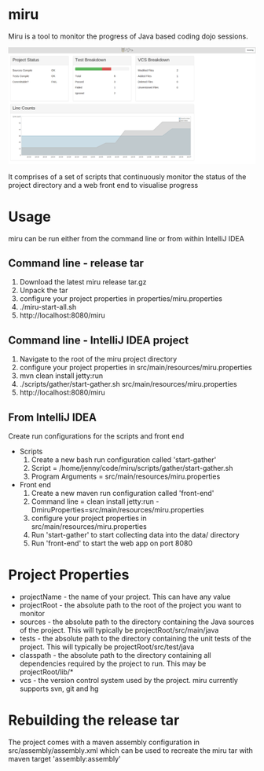 # miru


Miru is a tool to monitor the progress of Java based coding dojo sessions.

![](https://raw.githubusercontent.com/insano10/miru/master/docs/miru_dash.png)

It comprises of a set of scripts that continuously monitor the status of the project directory and a web front end to visualise progress


# Usage

miru can be run either from the command line or from within IntelliJ IDEA

## Command line - release tar

1. Download the latest miru release tar.gz
1. Unpack the tar
1. configure your project properties in properties/miru.properties
1. ./miru-start-all.sh
1. http://localhost:8080/miru

## Command line - IntelliJ IDEA project

1. Navigate to the root of the miru project directory
1. configure your project properties in src/main/resources/miru.properties
1. mvn clean install jetty:run
1. ./scripts/gather/start-gather.sh src/main/resources/miru.properties
1. http://localhost:8080/miru


## From IntelliJ IDEA

Create run configurations for the scripts and front end

* Scripts
  1. Create a new bash run configuration called 'start-gather'
  1. Script = /home/jenny/code/miru/scripts/gather/start-gather.sh
  1. Program Arguments = src/main/resources/miru.properties
* Front end
  1. Create a new maven run configuration called 'front-end'
  1. Command line = clean install jetty:run -DmiruProperties=src/main/resources/miru.properties
  1. configure your project properties in src/main/resources/miru.properties
  1. Run 'start-gather' to start collecting data into the data/ directory
  1. Run 'front-end' to start the web app on port 8080



# Project Properties

* projectName   - the name of your project. This can have any value
* projectRoot   - the absolute path to the root of the project you want to monitor
* sources       - the absolute path to the directory containing the Java sources of the project. This will typically be projectRoot/src/main/java
* tests         - the absolute path to the directory containing the unit tests of the project. This will typically be projectRoot/src/test/java
* classpath     - the absolute path to the directory containing all dependencies required by the project to run. This may be projectRoot/lib/*
* vcs           - the version control system used by the project. miru currently supports svn, git and hg



# Rebuilding the release tar

The project comes with a maven assembly configuration in src/assembly/assembly.xml which can be used to recreate the miru
tar with maven target 'assembly:assembly'